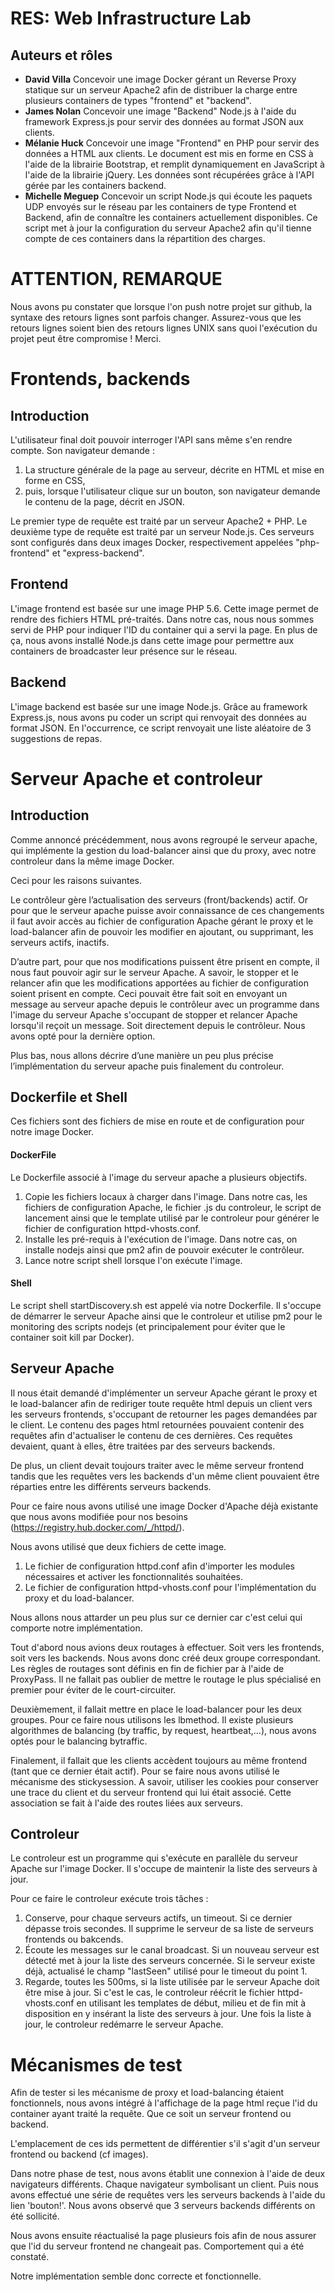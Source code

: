 
# RES: Web Infrastructure Lab

## Auteurs et rôles
* **David Villa**
 Concevoir une image Docker gérant un Reverse Proxy statique sur un serveur Apache2 afin de distribuer la charge entre plusieurs containers de types "frontend" et "backend".
* **James Nolan**
 Concevoir une image "Backend" Node.js à l'aide du framework Express.js pour servir des données au format JSON aux clients.
* **Mélanie Huck**
 Concevoir une image "Frontend" en PHP pour servir des données a HTML aux clients. Le document est mis en forme en CSS à l'aide de la librairie Bootstrap, et remplit dynamiquement en JavaScript à l'aide de la librairie jQuery. Les données sont récupérées grâce à l'API gérée par les containers backend.
* **Michelle Meguep**
Concevoir un script Node.js qui écoute les paquets UDP envoyés sur le réseau par les containers de type Frontend et Backend, afin de connaître les containers actuellement disponibles. Ce script met à jour la configuration du serveur Apache2 afin qu'il tienne compte de ces containers dans la répartition des charges.

# ATTENTION, REMARQUE

Nous avons pu constater que lorsque l'on push notre projet sur github, la syntaxe des retours lignes sont parfois changer. Assurez-vous que les retours lignes soient bien des retours lignes UNIX sans quoi l'exécution du projet peut être compromise ! Merci.

# Frontends, backends

## Introduction
L'utilisateur final doit pouvoir interroger l'API sans même s'en rendre compte. Son navigateur demande :
1. La structure générale de la page au serveur, décrite en HTML et mise en forme en CSS,
2. puis, lorsque l'utilisateur clique sur un bouton, son navigateur demande le contenu de la page, décrit en JSON.

Le premier type de requête est traité par un serveur Apache2 + PHP. Le deuxième type de requête est traité par un serveur Node.js. Ces serveurs sont configurés dans deux images Docker, respectivement appelées "php-frontend" et "express-backend".

## Frontend
L'image frontend est basée sur une image PHP 5.6. Cette image permet de rendre des fichiers HTML pré-traités. Dans notre cas, nous nous sommes servi de PHP pour indiquer l'ID du container qui a servi la page. En plus de ça, nous avons installé Node.js dans cette image pour permettre aux containers de broadcaster leur présence sur le réseau.

## Backend
L'image backend est basée sur une image Node.js. Grâce au framework Express.js, nous avons pu coder un script qui renvoyait des données au format JSON. En l'occurrence, ce script renvoyait une liste aléatoire de 3 suggestions de repas.

# Serveur Apache et controleur 

## Introduction

Comme annoncé précédemment, nous avons regroupé le serveur apache, qui implémente la gestion du load-balancer ainsi que du proxy, avec notre controleur dans la même image Docker.
 
Ceci pour les raisons suivantes. 

Le contrôleur gère l’actualisation des serveurs (front/backends) actif. Or pour que le serveur apache puisse avoir connaissance de ces changements il faut avoir accès au fichier de configuration Apache gérant le proxy et le load-balancer afin de pouvoir les modifier en ajoutant, ou supprimant, les serveurs actifs, inactifs.

D’autre part, pour que nos modifications puissent être prisent en compte, il nous faut pouvoir agir sur le serveur Apache. A savoir, le stopper et le relancer afin que les modifications apportées au fichier de configuration soient prisent en compte. Ceci pouvait être fait soit en envoyant un message au serveur apache depuis le contrôleur avec un programme dans l'image du serveur Apache s'occupant de stopper et relancer Apache lorsqu'il reçoit un message. Soit directement depuis le contrôleur. Nous avons opté pour la dernière option.

Plus bas, nous allons décrire d’une manière un peu plus précise l’implémentation du serveur apache puis finalement du controleur.

## Dockerfile et Shell

Ces fichiers sont des fichiers de mise en route et de configuration pour notre image Docker. 

#### DockerFile
Le Dockerfile associé à l'image du serveur apache a plusieurs objectifs.

1. Copie les fichiers locaux à charger dans l'image. Dans notre cas, les fichiers de configuration Apache, le fichier .js du controleur, le script de lancement ainsi que le template utilisé par le controleur pour générer le fichier de configuration httpd-vhosts.conf.
2. Installe les pré-requis à l'exécution de l'image. Dans notre cas, on installe nodejs ainsi que pm2 afin de pouvoir exécuter le contrôleur.
3. Lance notre script shell lorsque l'on exécute l'image.

#### Shell
Le script shell startDiscovery.sh est appelé via notre Dockerfile. Il s'occupe de démarrer le serveur Apache ainsi que le controleur et utilise pm2 pour le monitoring des scripts nodejs (et principalement pour éviter que le container soit kill par Docker).

## Serveur Apache

Il nous était demandé d'implémenter un serveur Apache gérant le proxy et le load-balancer afin de rediriger toute requête html depuis un client vers les serveurs frontends, s'occupant de retourner les pages demandées par le client. Le contenu des pages html retournées pouvaient contenir des requêtes afin d'actualiser le contenu de ces dernières. Ces requêtes devaient, quant à elles, être traitées par des serveurs backends. 

De plus, un client devait toujours traiter avec le même serveur frontend tandis que les requêtes vers les backends d'un même client pouvaient être réparties entre les différents serveurs backends.

Pour ce faire nous avons utilisé une image Docker d'Apache déjà existante que nous avons modifiée pour nos besoins (https://registry.hub.docker.com/_/httpd/).

Nous avons utilisé que deux fichiers de cette image. 

1. Le fichier de configuration httpd.conf afin d'importer les modules nécessaires et activer les fonctionnalités souhaitées.
2. Le fichier de configuration httpd-vhosts.conf pour l'implémentation du proxy et du load-balancer.

Nous allons nous  attarder un peu plus sur ce dernier car c'est celui qui comporte notre implémentation.

Tout d'abord nous avions deux routages à effectuer. Soit vers les frontends, soit vers les backends. Nous avons donc créé deux groupe correspondant. Les règles de routages sont définis en fin de fichier par à l'aide de ProxyPass. Il ne fallait pas oublier de mettre le routage le plus spécialisé en premier pour éviter de le court-circuiter.

Deuxièmement, il fallait mettre en place le load-balancer pour les deux groupes. Pour ce faire nous utilisons les lbmethod. Il existe plusieurs algorithmes de balancing (by traffic, by request, heartbeat,...), nous avons optés pour le balancing bytraffic. 

Finalement, il fallait que les clients accèdent toujours au même frontend (tant que ce dernier était actif). Pour se faire nous avons utilisé le mécanisme des stickysession. A savoir, utiliser les cookies pour conserver une trace du client et du serveur frontend qui lui était associé. Cette association se fait à l'aide des routes liées aux serveurs.

## Controleur

Le controleur est un programme qui s'exécute en parallèle du serveur Apache sur l'image Docker. Il s'occupe de maintenir la liste des serveurs à jour. 

Pour ce faire le controleur exécute trois tâches :

1. Conserve, pour chaque serveurs actifs, un timeout. Si ce dernier dépasse trois secondes. Il supprime le serveur de sa liste de serveurs frontends ou bakcends.
2. Écoute les messages sur le canal broadcast. Si un nouveau serveur est détecté met à jour la liste des serveurs concernée. Si le serveur existe déjà, actualisé le champ "lastSeen" utilisé pour le timeout du point 1. 
3. Regarde, toutes les 500ms, si la liste utilisée par le serveur Apache doit être mise à jour. Si c'est le cas, le controleur réécrit le fichier httpd-vhosts.conf en utilisant les templates de début, milieu et de fin mit à disposition en y insérant la liste des serveurs à jour. Une fois la liste à jour, le controleur redémarre le serveur Apache.

# Mécanismes de test

Afin de tester si les mécanisme de proxy et load-balancing étaient fonctionnels, nous avons intégré à l'affichage de la page html reçue l'id du container ayant traité la requête. Que ce soit un serveur frontend ou backend. 

L'emplacement de ces ids permettent de différentier s'il s'agit d'un serveur frontend ou backend (cf images).

Dans notre phase de test, nous avons établit une connexion à l'aide de deux navigateurs différents. Chaque navigateur symbolisant un client. Puis nous avons effectué une série de requêtes vers les serveurs backends à l'aide du lien 'bouton!'. Nous avons observé que 3 serveurs backends différents on été sollicité.

Nous avons ensuite réactualisé la page plusieurs fois afin de nous assurer que l'id du serveur frontend ne changeait pas. Comportement qui a été constaté. 

Notre implémentation semble donc correcte et fonctionnelle.
 







